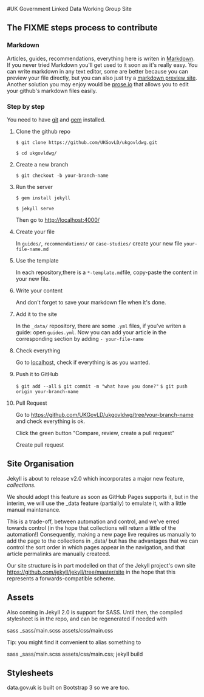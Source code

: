 #UK Government Linked Data Working Group Site

## The FIXME steps process to contribute

### Markdown

Articles, guides, recommendations, everything here is writen in [Markdown](http://en.wikipedia.org/wiki/Markdown). If you never tried Markdown you'll get used to it soon as it's really easy. You can write markdown in any text editor, some are better because you can preview your file directly, but you can also just try a [markdown preview site](http://markdownlivepreview.com). Another solution you may enjoy would be [prose.io](http://prose.io) that allows you to edit your github's markdown files easily. 

### Step by step

You need to have [git](http://git-scm.com) and [gem](https://rubygems.org/pages/download) installed.

1. Clone the github repo

    `$ git clone https://github.com/UKGovLD/ukgovldwg.git`

    `$ cd ukgovldwg/`

2. Create a new branch

    `$ git checkout -b your-branch-name`

3. Run the server

    `$ gem install jekyll`

    `$ jekyll serve`

    Then go to [http://localhost:4000/](http://localhost:4000/)

4. Create your file

    In `guides/`, `recommendations/` or `case-studies/` create your new file `your-file-name.md`

5. Use the template

    In each repository,there is a `*-template.md`file, copy-paste the content in your new file.

6. Write your content

    And don't forget to save your markdown file when it's done.

7. Add it to the site

    In the `_data/` repository, there are some `.yml` files, if you've writen a guide: open `guides.yml`. Now you can add your article in the corresponding section by adding `- your-file-name`

8. Check everything

    Go to [localhost](http://localhost:4000), check if everything is as you wanted.

9. Push it to GitHub

    `$ git add --all`
    `$ git commit -m "what have you done?"`
    `$ git push origin your-branch-name`
    
10. Pull Request

    Go to https://github.com/UKGovLD/ukgovldwg/tree/your-branch-name and check everything is ok.

    Click the green button "Compare, review, create a pull request"

    Create pull request

## Site Organisation

Jekyll is about to release v2.0 which incorporates a major new feature, _collections_.

We should adopt this feature as soon as GitHub Pages supports it, but in the interim, we will use the _data feature (partially) to emulate it, with a little manual maintenance.

This is a trade-off, between automation and control, and we've erred towards control (in the hope that collections will return a little of the automation!)
Consequently, making a new page live requires us manually to add the page to the collections in _data/ but has the advantages that we can control the sort order in which pages appear in the navigation, and that article permalinks are manually createed.

Our site structure is in part modelled on that of the Jekyll project's own site https://github.com/jekyll/jekyll/tree/master/site in the hope that this represents a forwards-compatible scheme.

## Assets

Also coming in Jekyll 2.0 is support for SASS.
Until then, the compiled stylesheet is in the repo, and can be regenerated if needed with

sass _sass/main.scss assets/css/main.css

Tip: you might find it convenient to alias something to

sass _sass/main.scss assets/css/main.css; jekyll build

## Stylesheets

data.gov.uk is built on Bootstrap 3 so we are too.
